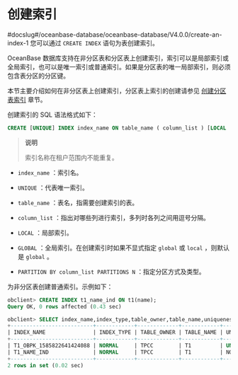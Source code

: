 # 创建索引
#docslug#/oceanbase-database/oceanbase-database/V4.0.0/create-an-index-1
您可以通过 `CREATE INDEX` 语句为表创建索引。

OceanBase 数据库支持在非分区表和分区表上创建索引，索引可以是局部索引或全局索引，也可以是唯一索引或普通索引。如果是分区表的唯一局部索引，则必须包含表分区的分区键。

本节主要介绍如何在非分区表上创建索引，分区表上索引的创建请参见 [创建分区表索引](../../../7.distributed-storage-management/2.manage-partition-table/1.oracle-1/9.create-partition-table-index-2/2.local-index.md) 章节。

创建索引的 SQL 语法格式如下：

```sql
CREATE [UNIQUE] INDEX index_name ON table_name ( column_list ) [LOCAL | GLOBAL] [ PARTITION BY column_list PARTITIONS N ] ;
```

>**说明**
>
>索引名称在租户范围内不能重复。

* `index_name` ：索引名。

* `UNIQUE` ：代表唯一索引。

* `table_name` ：表名，指需要创建索引的表。

* `column_list` ：指出对哪些列进行索引，多列时各列之间用逗号分隔。

* `LOCAL` ：局部索引。

* `GLOBAL` ：全局索引。在创建索引时如果不显式指定 `global` 或 `local` ，则默认是 `global` 。

* `PARTITION BY column_list PARTITIONS N` ：指定分区方式及类型。

为非分区表创建普通索引。示例如下：

```sql
obclient> CREATE INDEX t1_name_ind ON t1(name);
Query OK, 0 rows affected (0.43 sec)

obclient> SELECT index_name,index_type,table_owner,table_name,uniqueness FROM user_indexes WHERE table_name='T1';
+--------------------------+------------+-------------+------------+------------+
| INDEX_NAME               | INDEX_TYPE | TABLE_OWNER | TABLE_NAME | UNIQUENESS |
+--------------------------+------------+-------------+------------+------------+
| T1_OBPK_1585822641424088 | NORMAL     | TPCC        | T1         | UNIQUE     |
| T1_NAME_IND              | NORMAL     | TPCC        | T1         | NONUNIQUE  |
+--------------------------+------------+-------------+------------+------------+
2 rows in set (0.02 sec)
```
